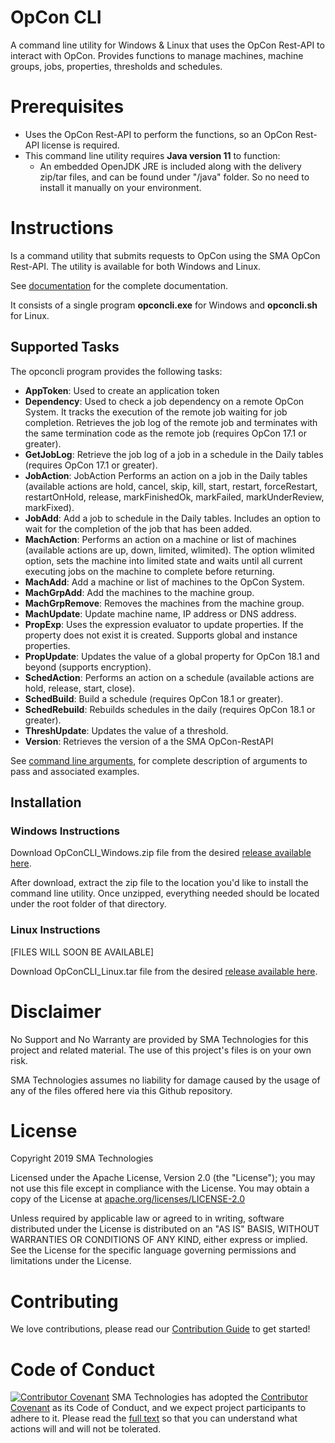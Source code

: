 # OpCon CLI
A command line utility for Windows & Linux that uses the OpCon Rest-API to interact with OpCon. Provides functions to manage machines, 
machine groups, jobs, properties, thresholds and schedules.

# Prerequisites
- Uses the OpCon Rest-API to perform the functions, so an OpCon Rest-API license is required.
- This command line utility requires **Java version 11** to function:
  - An embedded OpenJDK JRE is included along with the delivery zip/tar files, and can be found under "/java" folder. So no need to install it manually on your environment.

# Instructions
Is a command utility that submits requests to OpCon using the SMA OpCon Rest-API. 
The utility is available for both Windows and Linux.

See [documentation](/documentation/opcon-cli.md) for the complete documentation.

It consists of a single program **opconcli.exe** for Windows and **opconcli.sh** for Linux.

## Supported Tasks
The opconcli program provides the following tasks:

- **AppToken**: Used to create an application token
- **Dependency**: Used to check a job dependency on a remote OpCon System. It tracks the execution of the remote job waiting for job completion. Retrieves the job log of the remote job and terminates with the same termination code as the remote job (requires OpCon 17.1 or greater).
- **GetJobLog**: Retrieve the job log of a job in a schedule in the Daily tables (requires OpCon 17.1 or greater).
- **JobAction**: JobAction	Performs an action on a job in the Daily tables (available actions are hold, cancel, skip, kill, start, restart, forceRestart, restartOnHold, release, markFinishedOk, markFailed, markUnderReview, markFixed).
- **JobAdd**: Add a job to schedule in the Daily tables. Includes an option to wait for the completion of the job that has been added.
- **MachAction**: Performs an action on a machine or list of machines (available actions are up, down, limited, wlimited). The option wlimited option, sets the machine into limited state and waits until all current executing jobs on the machine to complete before returning.
- **MachAdd**: Add a machine or list of machines to the OpCon System.
- **MachGrpAdd**: Add the machines to the machine group.
- **MachGrpRemove**: Removes the machines from the machine group.
- **MachUpdate**: Update machine name, IP address or DNS address.
- **PropExp**: Uses the expression evaluator to update properties. If the property does not exist it is created. Supports global and instance properties.
- **PropUpdate**: Updates the value of a global property for OpCon 18.1 and beyond (supports encryption).
- **SchedAction**: Performs an action on a schedule (available actions are hold, release, start, close).
- **SchedBuild**: Build a schedule (requires OpCon 18.1 or greater).
- **SchedRebuild**: Rebuilds schedules in the daily (requires OpCon 18.1 or greater).
- **ThreshUpdate**: Updates the value of a threshold.
- **Version**: Retrieves the version of a the SMA OpCon-RestAPI

See [command line arguments](/documentation/opcon-cli.md#command-line-arguments), for complete description of arguments to pass and associated examples.

## Installation

### Windows Instructions
Download OpConCLI_Windows.zip file from the desired [release available here](https://github.com/SMATechnologies/opcon-cli-java/releases).

After download, extract the zip file to the location you'd like to install the command line utility. Once unzipped, everything needed should be located under the root folder of that directory.

### Linux Instructions
[FILES WILL SOON BE AVAILABLE]

Download OpConCLI_Linux.tar file from the desired [release available here](https://github.com/SMATechnologies/opcon-cli-java/releases).

# Disclaimer
No Support and No Warranty are provided by SMA Technologies for this project and related material. The use of this project's files is on your own risk.

SMA Technologies assumes no liability for damage caused by the usage of any of the files offered here via this Github repository.

# License
Copyright 2019 SMA Technologies

Licensed under the Apache License, Version 2.0 (the "License");
you may not use this file except in compliance with the License.
You may obtain a copy of the License at [apache.org/licenses/LICENSE-2.0](http://www.apache.org/licenses/LICENSE-2.0)

Unless required by applicable law or agreed to in writing, software
distributed under the License is distributed on an "AS IS" BASIS,
WITHOUT WARRANTIES OR CONDITIONS OF ANY KIND, either express or implied.
See the License for the specific language governing permissions and
limitations under the License.

# Contributing
We love contributions, please read our [Contribution Guide](CONTRIBUTING.md) to get started!

# Code of Conduct
[![Contributor Covenant](https://img.shields.io/badge/Contributor%20Covenant-v2.0%20adopted-ff69b4.svg)](code-of-conduct.md)
SMA Technologies has adopted the [Contributor Covenant](CODE_OF_CONDUCT.md) as its Code of Conduct, and we expect project participants to adhere to it. Please read the [full text](CODE_OF_CONDUCT.md) so that you can understand what actions will and will not be tolerated.
